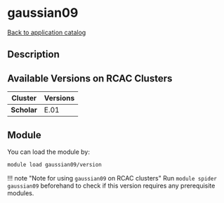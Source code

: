 # gaussian09

[Back to application catalog](../app_catalog.md)

## Description


## Available Versions on RCAC Clusters
|Cluster|Versions|
|---|---|
|**Scholar**|E.01|

## Module
You can load the module by:

```bash
module load gaussian09/version
```

!!! note "Note for using `gaussian09` on RCAC clusters"
    Run `module spider gaussian09` beforehand to check if this version requires any prerequisite modules.
